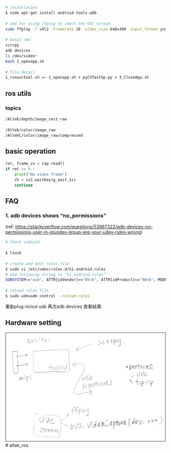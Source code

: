 
```sh
# installation
$ sudo apt-get install android-tools-adb

# cmd for using ffplay to check the UVC stream
sudo ffplay -f v4l2 -framerate 20 -video_size 640x360 -input_format yuyv422 -i /dev/video0

# basic cmd
scrcpy
adb devices
ls /dev/video*
bash 2_openapp.sh

# file detail
1_runuvctool.sh => 2_openapp.sh + pyCVTest5p.py + 3_CloseApp.sh
```

## ros utils
### topics
```bash
/Altek/depth/image_rect_raw

/Altek/color/image_raw
/AltekC/color/image_raw/compressed
```

## basic operation
```python
ret, frame_cv = cap.read()
if ret == 0 :
    print("No video frame")
    ch = cv2.waitKey(g_wait_1s)
    continue
```

## FAQ
### 1. adb devices shows “no_permissions”
(ref: https://stackoverflow.com/questions/53887322/adb-devices-no-permissions-user-in-plugdev-group-are-your-udev-rules-wrong)

```bash
# Check vid/pid

$ lsusb

# create and edit rules file
$ sudo vi /etc/udev/rules.d/51-android.rules
# add following string to “51-android.rules”
SUBSYSTEM=="usb", ATTR{idVendor}=="05c6", ATTR{idProduct}=="90cb", MODE="0666", GROUP="plugdev"

# reload rules file
$ sudo udevadm control --reload-rules
```
重新plug-in/out usb
再次adb devices 查看結果.


## Hardware setting
![](https://github.com/wowyunDBL/pyCVTest_ub/blob/master/Image/setting.jpg)# altek_ros
